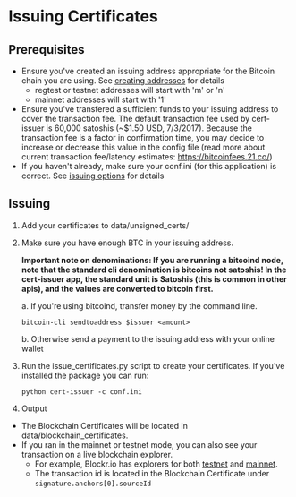# Issuing Certificates

## Prerequisites


- Ensure you've created an issuing address appropriate for the Bitcoin chain you are using. See [creating addresses](make_addresses.md) for details
    - regtest or testnet addresses will start with 'm' or 'n'
    - mainnet addresses will start with '1'
- Ensure you've transfered a sufficient funds to your issuing address to cover the transaction fee. The default transaction fee used by cert-issuer is 60,000 satoshis (~$1.50 USD, 7/3/2017). Because the transaction fee is a factor in confirmation time, you may decide to increase or decrease this value in the config file (read more about current transaction fee/latency estimates: https://bitcoinfees.21.co/)
- If you haven't already, make sure your conf.ini (for this application) is correct. See [issuing options](bitcoin_options.md) for details

## Issuing

1. Add your certificates to data/unsigned_certs/

2. Make sure you have enough BTC in your issuing address.

    __Important note on denominations: If you are running a bitcoind node, note that the standard cli denomination is bitcoins not satoshis! In the cert-issuer app, the standard unit is Satoshis (this is common in other apis), and the values are converted to bitcoin first.__

    a. If you're using bitcoind, transfer money by the command line.
    ```
    bitcoin-cli sendtoaddress $issuer <amount>
    ```

    b. Otherwise send a payment to the issuing address with your online wallet


3. Run the issue_certificates.py script to create your certificates. If you've installed the package
you can run:

    ```
    python cert-issuer -c conf.ini
    ```

4. Output
  - The Blockchain Certificates will be located in data/blockchain_certificates.
  - If you ran in the mainnet or testnet mode, you can also see your transaction on a live blockchain explorer. 
    - For example, Blockr.io has explorers for both [testnet](https://tbtc.blockr.io/) and [mainnet](https://blockr.io/).
    - The transaction id is located in the Blockchain Certificate under `signature.anchors[0].sourceId`
